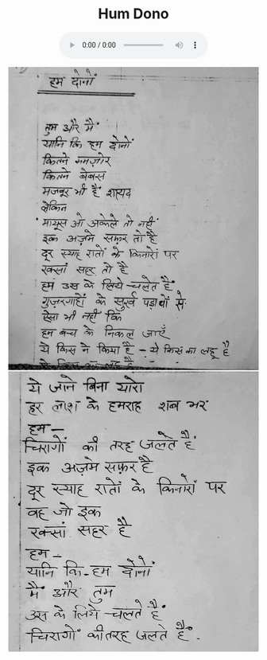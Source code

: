 <center>
<h1>Hum Dono</h1>
<figure>
    <audio
       controls
       src="./humDono.mp3">
          Your browser does not support the
          <code>audio</code> element.
    </audio>
</figure>

![](./7_humDono.jpg)
![](./8_humDono.jpg)
</center>

